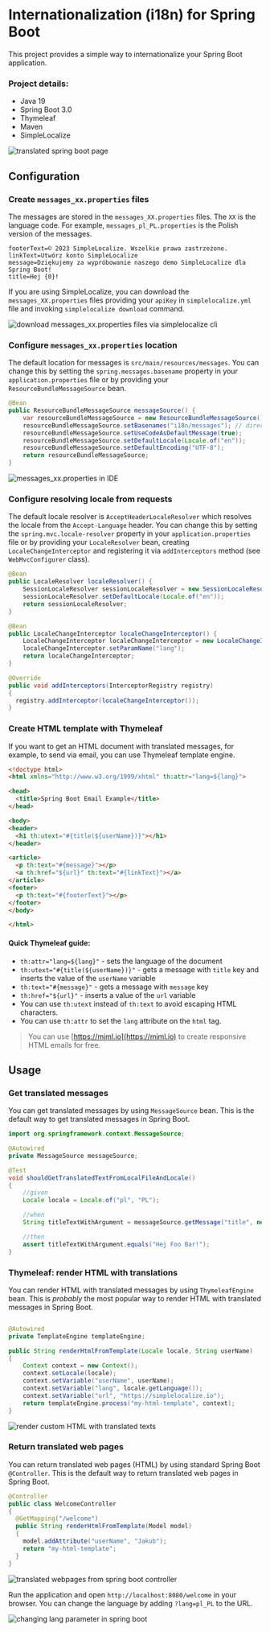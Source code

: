 # Internationalization (i18n) for Spring Boot

This project provides a simple way to internationalize your Spring Boot application.

### Project details:
- Java 19
- Spring Boot 3.0
- Thymeleaf
- Maven
- SimpleLocalize


![translated spring boot page](/readme/translated-springboot-webpages.png)


## Configuration

### Create `messages_xx.properties` files

The messages are stored in the `messages_XX.properties` files. The `XX` is the language code. For example, `messages_pl_PL.properties` is the Polish version of the messages.

```properties
footerText=© 2023 SimpleLocalize. Wszelkie prawa zastrzeżone.
linkText=Utwórz konto SimpleLocalize
message=Dziękujemy za wypróbowanie naszego demo SimpleLocalize dla Spring Boot!
title=Hej {0}!
```

If you are using SimpleLocalize, you can download the `messages_XX.properties` files providing your `apiKey` in `simplelocalize.yml` file and invoking `simplelocalize download` command.

![download messages_xx.properties files via simplelocalize cli](/readme/java-properties-download.gif)

### Configure `messages_xx.properties` location

The default location for messages is `src/main/resources/messages`. 
You can change this by setting the `spring.messages.basename` property in your `application.properties` file
 or by providing your `ResourceBundleMessageSource` bean. 
 
```java
@Bean
public ResourceBundleMessageSource messageSource() {
    var resourceBundleMessageSource = new ResourceBundleMessageSource();
    resourceBundleMessageSource.setBasenames("i18n/messages"); // directory with messages_XX.properties
    resourceBundleMessageSource.setUseCodeAsDefaultMessage(true);
    resourceBundleMessageSource.setDefaultLocale(Locale.of("en"));
    resourceBundleMessageSource.setDefaultEncoding("UTF-8");
    return resourceBundleMessageSource;
}
```

![messages_xx.properties in IDE](/readme/messages_in_ide.png)

### Configure resolving locale from requests

The default locale resolver is `AcceptHeaderLocaleResolver` which resolves the locale from the `Accept-Language` header.
You can change this by setting the `spring.mvc.locale-resolver` property in your `application.properties` file or by providing your `LocaleResolver` bean, 
creating `LocaleChangeInterceptor` and registering it via `addInterceptors` method (see `WebMvcConfigurer` class).

```java
@Bean
public LocaleResolver localeResolver() {
    SessionLocaleResolver sessionLocaleResolver = new SessionLocaleResolver();
    sessionLocaleResolver.setDefaultLocale(Locale.of("en"));
    return sessionLocaleResolver;
}

@Bean
public LocaleChangeInterceptor localeChangeInterceptor() {
    LocaleChangeInterceptor localeChangeInterceptor = new LocaleChangeInterceptor();
    localeChangeInterceptor.setParamName("lang");
    return localeChangeInterceptor;
}

@Override
public void addInterceptors(InterceptorRegistry registry)
{
  registry.addInterceptor(localeChangeInterceptor());
}
```

### Create HTML template with Thymeleaf

If you want to get an HTML document with translated messages, for example, to send via email, you can use Thymeleaf template engine.

```html
<!doctype html>
<html xmlns="http://www.w3.org/1999/xhtml" th:attr="lang=${lang}">

<head>
  <title>Spring Boot Email Example</title>
</head>

<body>
<header>
  <h1 th:utext="#{title(${userName})}"></h1>
</header>

<article>
  <p th:text="#{message}"></p>
  <a th:href="${url}" th:text="#{linkText}"></a>
</article>
<footer>
  <p th:text="#{footerText}"></p>
</footer>
</body>

</html>
```

#### Quick Thymeleaf guide:
 
- `th:attr="lang=${lang}"` - sets the language of the document
- `th:utext="#{title(${userName})}"` - gets a message with `title` key and inserts the value of the `userName` variable
- `th:text="#{message}"` - gets a message with `message` key
- `th:href="${url}"` - inserts a value of the `url` variable
- You can use `th:utext` instead of `th:text` to avoid escaping HTML characters.
- You can use `th:attr` to set the `lang` attribute on the `html` tag.

> You can use [https://mjml.io](https://mjml.io) to create responsive HTML emails for free.

## Usage

### Get translated messages

You can get translated messages by using `MessageSource` bean. This is the default way to get translated messages in Spring Boot.

```java
import org.springframework.context.MessageSource;

@Autowired
private MessageSource messageSource;

@Test
void shouldGetTranslatedTextFromLocalFileAndLocale()
{
    //given
    Locale locale = Locale.of("pl", "PL");

    //when
    String titleTextWithArgument = messageSource.getMessage("title", new Object[]{"Foo Bar"}, locale);

    //then
    assert titleTextWithArgument.equals("Hej Foo Bar!");
}
```


### Thymeleaf: render HTML with translations

You can render HTML with translated messages by using `ThymeleafEngine` bean. This is _probably_ the most 
popular way to render HTML with translated messages in Spring Boot.

```java

@Autowired
private TemplateEngine templateEngine;

public String renderHtmlFromTemplate(Locale locale, String userName)
{
    Context context = new Context();
    context.setLocale(locale);
    context.setVariable("userName", userName);
    context.setVariable("lang", locale.getLanguage());
    context.setVariable("url", "https://simplelocalize.io");
    return templateEngine.process("my-html-template", context);
}
```

![render custom HTML with translated texts](/readme/ide-with-spring-boot.png)

### Return translated web pages


You can return translated web pages (HTML) by using standard Spring Boot `@Controller`. 
This is the default way to return translated web pages in Spring Boot. 

```java
@Controller
public class WelcomeController
{
  @GetMapping("/welcome")
  public String renderHtmlFromTemplate(Model model)
  {
    model.addAttribute("userName", "Jakub");
    return "my-html-template";
  }
}
```

![translated webpages from spring boot controller](/readme/translated-springboot-webpages.png)

Run the application and open `http://localhost:8080/welcome` in your browser.
You can change the language by adding `?lang=pl_PL` to the URL.

![changing lang parameter in spring boot](/readme/change-language-parameter.gif)
